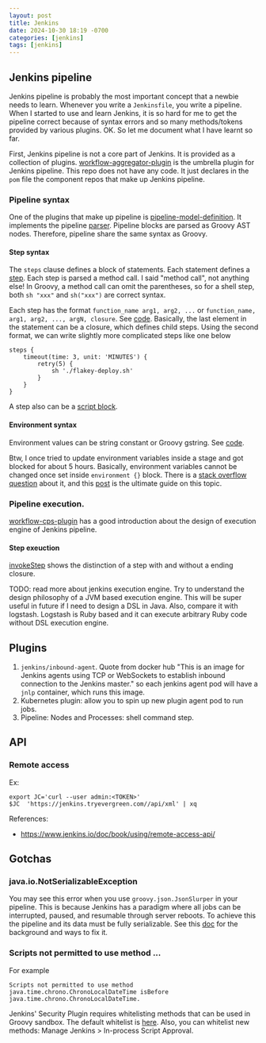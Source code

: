 ```yaml
---
layout: post
title: Jenkins
date: 2024-10-30 18:19 -0700
categories: [jenkins]
tags: [jenkins]
---
```


## Jenkins pipeline

Jenkins pipeline is probably the most important concept that a newbie needs to
learn. Whenever you write a `Jenkinsfile`, you write a pipeline. When I started
to use and learn Jenkins, it is so hard for me to get the pipeline correct
because of syntax errors and so many methods/tokens provided by various
plugins. OK. So let me document what I have learnt so far.

First, Jenkins pipeline is not a core part of Jenkins. It is provided as a
collection of plugins.
[workflow-aggregator-plugin](https://github.com/jenkinsci/workflow-aggregator-plugin/tree/master)
is the umbrella plugin for Jenkins pipeline. This repo does not have any code.
It just declares in the `pom` file the component repos that make up Jenkins
pipeline.

### Pipeline syntax

One of the plugins that make up pipeline is
[pipeline-model-definition](https://github.com/jenkinsci/pipeline-model-definition-plugin).
It implements the pipeline
[parser](https://github.com/jenkinsci/pipeline-model-definition-plugin/blob/077ad1928a4012780319d9cfc1a40fb0cb510290/pipeline-model-definition/src/main/groovy/org/jenkinsci/plugins/pipeline/modeldefinition/parser/ModelParser.groovy#L64-L64).
Pipeline blocks are parsed as Groovy AST nodes. Therefore, pipeline share the
same syntax as Groovy.

#### Step syntax

The `steps` clause defines a block of statements. Each statement defines a
[step](https://github.com/jenkinsci/pipeline-model-definition-plugin/blob/077ad1928a4012780319d9cfc1a40fb0cb510290/pipeline-model-definition/src/main/groovy/org/jenkinsci/plugins/pipeline/modeldefinition/parser/ModelParser.groovy#L994-L994).
Each step is parsed a method call. I said "method call", not anything else! In
Groovy, a method call can omit the parentheses, so for a shell step, both
`sh "xxx"` and `sh("xxx")` are correct syntax.

Each step has the format `function_name arg1, arg2, ...` or
`function_name, arg1, arg2, ..., argN, closure`. See
[code](https://github.com/jenkinsci/pipeline-model-definition-plugin/blob/077ad1928a4012780319d9cfc1a40fb0cb510290/pipeline-model-definition/src/main/groovy/org/jenkinsci/plugins/pipeline/modeldefinition/parser/ModelParser.groovy#L1249-L1249).
Basically, the last element in the statement can be a closure, which defines
child steps. Using the second format, we can write slightly more complicated
steps like one below

```
steps {
    timeout(time: 3, unit: 'MINUTES') {
        retry(5) {
            sh './flakey-deploy.sh'
        }
    }
}
```

A step also can be a
[script block](https://github.com/jenkinsci/pipeline-model-definition-plugin/blob/077ad1928a4012780319d9cfc1a40fb0cb510290/pipeline-model-definition/src/main/groovy/org/jenkinsci/plugins/pipeline/modeldefinition/parser/ModelParser.groovy#L1240-L1240).

#### Environment syntax

Environment values can be string constant or Groovy gstring. See
[code](https://github.com/jenkinsci/pipeline-model-definition-plugin/blob/077ad1928a4012780319d9cfc1a40fb0cb510290/pipeline-model-definition/src/main/groovy/org/jenkinsci/plugins/pipeline/modeldefinition/parser/ModelParser.groovy#L613-L613).

Btw, I once tried to update environment variables inside a stage and got
blocked for about 5 hours. Basically, environment variables cannot be changed
once set inside `environment {}` block. There is a
[stack overflow question](https://stackoverflow.com/questions/53541489/updating-environment-global-variable-in-jenkins-pipeline-from-the-stage-level)
about it, and this
[post](https://e.printstacktrace.blog/jenkins-pipeline-environment-variables-the-definitive-guide/)
is the ultimate guide on this topic.

### Pipeline execution.

[workflow-cps-plugin](https://github.com/jenkinsci/workflow-cps-plugin) has a
good introduction about the design of execution engine of Jenkins pipeline.

#### Step exeuction

[invokeStep](https://github.com/jenkinsci/workflow-cps-plugin/blob/a6ac2775ac1767f68ddabcff14364235a61e8bdf/plugin/src/main/java/org/jenkinsci/plugins/workflow/cps/DSL.java#L246-L256)
shows the distinction of a step with and without a ending closure.

TODO: read more about jenkins execution engine. Try to understand the design
philosophy of a JVM based execution engine. This will be super useful in future
if I need to design a DSL in Java. Also, compare it with logstash. Logstash is
Ruby based and it can execute arbitrary Ruby code without DSL execution engine.

## Plugins

1. `jenkins/inbound-agent`. Quote from docker hub "This is an image for Jenkins
   agents using TCP or WebSockets to establish inbound connection to the
   Jenkins master." so each jenkins agent pod will have a `jnlp` container,
   which runs this image.
2. Kubernetes plugin: allow you to spin up new plugin agent pod to run jobs.
3. Pipeline: Nodes and Processes: shell command step.

## API

### Remote access

Ex:

```
export JC='curl --user admin:<TOKEN>'
$JC  'https://jenkins.tryevergreen.com//api/xml' | xq
```

References:

- https://www.jenkins.io/doc/book/using/remote-access-api/

## Gotchas

### java.io.NotSerializableException

You may see this error when you use `groovy.json.JsonSlurper` in your pipeline.
This is because Jenkins has a paradigm where all jobs can be interrupted,
paused, and resumable through server reboots. To achieve this the pipeline and
its data must be fully serializable. See this
[doc](https://github.com/jenkinsci/pipeline-plugin/blob/93ae9896d0bcb1ccc577dbbd64203320df05a6d1/TUTORIAL.md#serializing-local-variables)
for the background and ways to fix it.

### Scripts not permitted to use method ...

For example

```
Scripts not permitted to use method java.time.chrono.ChronoLocalDateTime isBefore java.time.chrono.ChronoLocalDateTime.
```

Jenkins' Security Plugin requires whitelisting methods that can be used in
Groovy sandbox. The default whitelist is
[here](https://github.com/jenkinsci/script-security-plugin/blob/df2fc45f229c75a4ab8c88800bee49370462eb7b/src/main/resources/org/jenkinsci/plugins/scriptsecurity/sandbox/whitelists/generic-whitelist#L1).
Also, you can whitelist new methods: Manage Jenkins > In-process Script
Approval.
